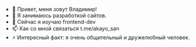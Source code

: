 - 👋 Привет, меня зовут Владимир!
- 👀 Я занимаюсь разработкой сайтов.
- 🌱 Сейчас я изучаю frontend-dev
- 📫 Как со мной связаться t.me/akayo_san
- ⚡ Интересный факт: я очень общительный и дружелюбный человек. 

<!---
usepixel/usepixel is a ✨ special ✨ repository because its `README.md` (this file) appears on your GitHub profile.
You can click the Preview link to take a look at your changes.
--->
